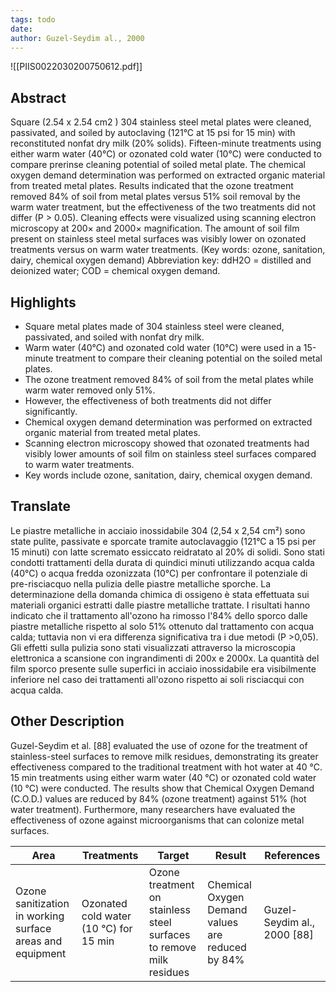 ```yaml
---
tags: todo
date: 
author: Guzel-Seydim al., 2000
---
```


![[PIIS0022030200750612.pdf]]
## Abstract

Square (2.54 x 2.54 cm2 ) 304 stainless steel metal plates were cleaned, passivated, and soiled by autoclaving (121°C at 15 psi for 15 min) with reconstituted nonfat dry milk (20% solids). Fifteen-minute treatments using either warm water (40°C) or ozonated cold water (10°C) were conducted to compare prerinse cleaning potential of soiled metal plate. The chemical oxygen demand determination was performed on extracted organic material from treated metal plates. Results indicated that the ozone treatment removed 84% of soil from metal plates versus 51% soil removal by the warm water treatment, but the effectiveness of the two treatments did not differ (P > 0.05). Cleaning effects were visualized using scanning electron microscopy at 200× and 2000× magnification. The amount of soil film present on stainless steel metal surfaces was visibly lower on ozonated treatments versus on warm water treatments. (Key words: ozone, sanitation, dairy, chemical oxygen demand) Abbreviation key: ddH2O = distilled and deionized water; COD = chemical oxygen demand.

## Highlights

- Square metal plates made of 304 stainless steel were cleaned, passivated, and soiled with nonfat dry milk.
- Warm water (40°C) and ozonated cold water (10°C) were used in a 15-minute treatment to compare their cleaning potential on the soiled metal plates.
- The ozone treatment removed 84% of soil from the metal plates while warm water removed only 51%.
- However, the effectiveness of both treatments did not differ significantly.
- Chemical oxygen demand determination was performed on extracted organic material from treated metal plates.
- Scanning electron microscopy showed that ozonated treatments had visibly lower amounts of soil film on stainless steel surfaces compared to warm water treatments.
- Key words include ozone, sanitation, dairy, chemical oxygen demand.

## Translate

Le piastre metalliche in acciaio inossidabile 304 (2,54 x 2,54 cm²) sono state pulite, passivate e sporcate tramite autoclavaggio (121°C a 15 psi per 15 minuti) con latte scremato essiccato reidratato al 20% di solidi. Sono stati condotti trattamenti della durata di quindici minuti utilizzando acqua calda (40°C) o acqua fredda ozonizzata (10°C) per confrontare il potenziale di pre-risciacquo nella pulizia delle piastre metalliche sporche. La determinazione della domanda chimica di ossigeno è stata effettuata sui materiali organici estratti dalle piastre metalliche trattate. I risultati hanno indicato che il trattamento all'ozono ha rimosso l'84% dello sporco dalle piastre metalliche rispetto al solo 51% ottenuto dal trattamento con acqua calda; tuttavia non vi era differenza significativa tra i due metodi (P >0,05). Gli effetti sulla pulizia sono stati visualizzati attraverso la microscopia elettronica a scansione con ingrandimenti di 200x e 2000x. La quantità del film sporco presente sulle superfici in acciaio inossidabile era visibilmente inferiore nel caso dei trattamenti all'ozono rispetto ai soli risciacqui con acqua calda.

## Other Description

Guzel-Seydim et al. [88] evaluated the use of ozone for the treatment of stainless-steel
surfaces to remove milk residues, demonstrating its greater effectiveness compared to the
traditional treatment with hot water at 40 °C. 15 min treatments using either warm water
(40 °C) or ozonated cold water (10 °C) were conducted. The results show that Chemical
Oxygen Demand (C.O.D.) values are reduced by 84% (ozone treatment) against 51% (hot
water treatment). Furthermore, many researchers have evaluated the effectiveness of ozone
against microorganisms that can colonize metal surfaces.

| Area | Treatments | Target | Result | References |
| ---  | ---        | ---    | ---    | ---        |
| Ozone sanitization in working surface areas and equipment | Ozonated cold water (10 °C) for 15 min | Ozone treatment on stainless steel surfaces to remove milk residues | Chemical Oxygen Demand values are reduced by 84% | Guzel-Seydim al., 2000 [88] |
